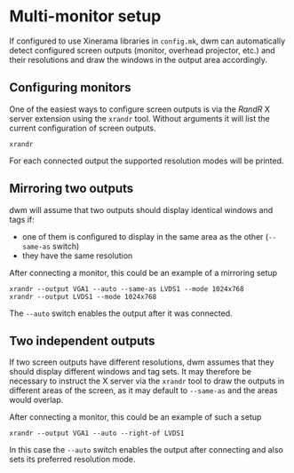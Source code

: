 Multi-monitor setup
===================
If configured to use Xinerama libraries in `config.mk`, dwm can automatically
detect configured screen outputs (monitor, overhead projector, etc.) and their
resolutions and draw the windows in the output area accordingly.

Configuring monitors
--------------------
One of the easiest ways to configure screen outputs is via the *RandR* X server
extension using the `xrandr` tool. Without arguments it will list the current
configuration of screen outputs.

	xrandr

For each connected output the supported resolution modes will be printed.

Mirroring two outputs
---------------------
dwm will assume that two outputs should display identical windows and tags if:

* one of them is configured to display in the same area as the other
  (`--same-as` switch)
* they have the same resolution

After connecting a monitor, this could be an example of a mirroring setup

	xrandr --output VGA1 --auto --same-as LVDS1 --mode 1024x768
	xrandr --output LVDS1 --mode 1024x768

The `--auto` switch enables the output after it was connected.

Two independent outputs
-----------------------
If two screen outputs have different resolutions, dwm assumes that they should
display different windows and tag sets. It may therefore be necessary to
instruct the X server via the `xrandr` tool to draw the outputs in different
areas of the screen, as it may default to `--same-as` and the areas would
overlap.

After connecting a monitor, this could be an example of such a setup

	xrandr --output VGA1 --auto --right-of LVDS1

In this case the `--auto` switch enables the output after connecting and also
sets its preferred resolution mode.
